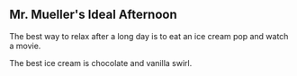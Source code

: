 ## Mr. Mueller's Ideal Afternoon

The best way to relax after a long day is to eat an ice cream pop and watch a movie.

The best ice cream is chocolate and vanilla swirl.